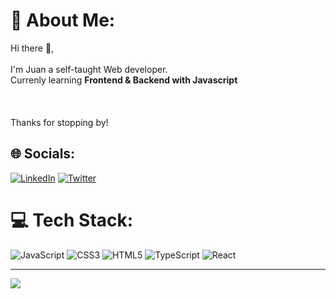 

<!--
**jcortes009/jcortes009** is a ✨ _special_ ✨ repository because its `README.md` (this file) appears on your GitHub profile.

Here are some ideas to get you started:

- 🔭 I’m currently working on ...
- 🌱 I’m currently learning ...
- 👯 I’m looking to collaborate on ...
- 🤔 I’m looking for help with ...
- 💬 Ask me about ...
- 📫 How to reach me: ...
- 😄 Pronouns: ...
- ⚡ Fun fact: ...
- [![Instagram](https://img.shields.io/badge/Instagram-%23E4405F.svg?logo=Instagram&logoColor=white)](https://instagram.com/@jcortes209)
![Vue.js](https://img.shields.io/badge/vuejs-%2335495e.svg?style=for-the-badge&logo=vuedotjs&logoColor=%234FC08D) ![Java](https://img.shields.io/badge/java-%23ED8B00.svg?style=for-the-badge&logo=java&logoColor=white)
-->
# 💫 About Me:
Hi there 👋,  <br><br>I'm Juan a self-taught Web developer.<br>Currenly learning **Frontend & Backend with Javascript**<br><br><br><br>Thanks for stopping by!


## 🌐 Socials:
 [![LinkedIn](https://img.shields.io/badge/LinkedIn-%230077B5.svg?logo=linkedin&logoColor=white)](https://linkedin.com/in/https://www.linkedin.com/in/juan-pablo-cortes/) [![Twitter](https://img.shields.io/badge/Twitter-%231DA1F2.svg?logo=Twitter&logoColor=white)](https://twitter.com/@jcortes209) 

# 💻 Tech Stack:
![JavaScript](https://img.shields.io/badge/javascript-%23323330.svg?style=for-the-badge&logo=javascript&logoColor=%23F7DF1E) ![CSS3](https://img.shields.io/badge/css3-%231572B6.svg?style=for-the-badge&logo=css3&logoColor=white) ![HTML5](https://img.shields.io/badge/html5-%23E34F26.svg?style=for-the-badge&logo=html5&logoColor=white) ![TypeScript](https://img.shields.io/badge/typescript-%23007ACC.svg?style=for-the-badge&logo=typescript&logoColor=white) ![React](https://img.shields.io/badge/react-%2320232a.svg?style=for-the-badge&logo=react&logoColor=%2361DAFB) 
<!--# 📊 GitHub Stats:
![](https://github-readme-stats.vercel.app/api?username=jcortes009&theme=gruvbox&hide_border=false&include_all_commits=false&count_private=false)<br/>
![](https://github-readme-streak-stats.herokuapp.com/?user=jcortes009&theme=gruvbox&hide_border=false)<br/>
![](https://github-readme-stats.vercel.app/api/top-langs/?username=jcortes009&theme=gruvbox&hide_border=false&include_all_commits=false&count_private=false&layout=compact) -->

---
[![](https://visitcount.itsvg.in/api?id=jcortes009&icon=0&color=0)](https://visitcount.itsvg.in)

<!-- Proudly created with GPRM ( https://gprm.itsvg.in ) -->
